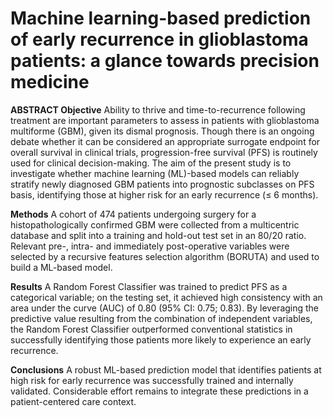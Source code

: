 # Machine learning-based prediction of early recurrence in glioblastoma patients: a glance towards precision medicine

**ABSTRACT
Objective**
Ability to thrive and time-to-recurrence following treatment are important parameters to assess in patients with glioblastoma multiforme (GBM), given its dismal prognosis. Though there is an ongoing debate whether it can be considered an appropriate surrogate endpoint for overall survival in clinical trials, progression-free survival (PFS) is routinely used for clinical decision-making. The aim of the present study is to investigate whether machine learning (ML)-based models can reliably stratify newly diagnosed GBM patients into prognostic subclasses on PFS basis, identifying those at higher risk for an early recurrence (≤ 6 months).

**Methods**
A cohort of 474 patients undergoing surgery for a histopathologically confirmed GBM were collected from a multicentric database and split into a training and hold-out test set in an 80/20 ratio. 
Relevant pre-, intra- and immediately post-operative variables were selected by a recursive features selection algorithm (BORUTA) and used to build a ML-based model. 

**Results**
A Random Forest Classifier was trained to predict PFS as a categorical variable; on the testing set, it achieved high consistency with an area under the curve (AUC) of 0.80 (95% CI: 0.75; 0.83). By leveraging the predictive value resulting from the combination of independent variables, the Random Forest Classifier outperformed conventional statistics in successfully identifying those patients more likely to experience an early recurrence. 

**Conclusions**
A robust ML-based prediction model that identifies patients at high risk for early recurrence was successfully trained and internally validated. Considerable effort remains to integrate these predictions in a patient-centered care context.
